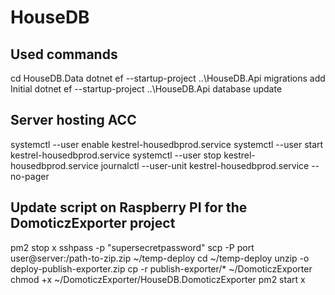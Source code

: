 # HouseDB

## Used commands
cd HouseDB.Data
dotnet ef --startup-project ..\HouseDB.Api migrations add Initial 
dotnet ef --startup-project ..\HouseDB.Api database update 

## Server hosting ACC
systemctl --user enable kestrel-housedbprod.service
systemctl --user start kestrel-housedbprod.service
systemctl --user stop kestrel-housedbprod.service
journalctl --user-unit kestrel-housedbprod.service --no-pager

## Update script on Raspberry PI for the DomoticzExporter project
pm2 stop x
sshpass -p "supersecretpassword" scp -P port user@server:/path-to-zip.zip ~/temp-deploy
cd ~/temp-deploy
unzip -o deploy-publish-exporter.zip
cp -r publish-exporter/* ~/DomoticzExporter
chmod +x ~/DomoticzExporter/HouseDB.DomoticzExporter
pm2 start x